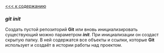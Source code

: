 [<<< к содержанию](readme.md)

### ***git init***
Создать пустой репозиторий __Git__ или вновь инициализировать существующий можно параметром ___init___. При инициализации он создаст скрытую папку. В ней содержатся все объекты и ссылки, которые __Git__ использует и создаёт в истории работы над проектом.